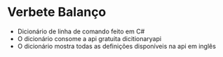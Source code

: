 # Verbete Balanço
<ul>
<li>Dicionário de linha de comando feito em C#</li>
<li>O dicionário consome a api gratuita dicitionaryapi</li>
<li>O dicionário mostra todas as definições disponíveis na api em inglês</li>
</ul>

